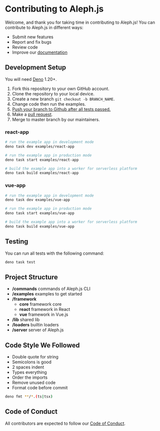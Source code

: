 # Contributing to Aleph.js

Welcome, and thank you for taking time in contributing to Aleph.js! You can contribute to Aleph.js in different ways:

- Submit new features
- Report and fix bugs
- Review code
- Improve our [documentation](https://github.com/alephjs/alephjs.org)

## Development Setup

You will need [Deno](https://deno.land/) 1.20+.

1. Fork this repository to your own GitHub account.
2. Clone the repository to your local device.
3. Create a new branch `git checkout -b BRANCH_NAME`.
4. Change code then run the examples.
5. [Push your branch to Github after all tests passed.](#Testing)
6. Make a [pull request](https://github.com/alephjs/aleph.js/pulls).
7. Merge to master branch by our maintainers.

### react-app

```bash
# run the example app in development mode
deno task dev examples/react-app

# run the example app in production mode
deno task start examples/react-app

# build the example app into a worker for serverless platform
deno task build examples/react-app
```

### vue-app

```bash
# run the example app in development mode
deno task dev examples/vue-app

# run the example app in production mode
deno task start examples/vue-app

# build the example app into a worker for serverless platform
deno task build examples/vue-app
```

## Testing

You can run all tests with the following command:

```bash
deno task test
```

## Project Structure

- **/commands** commands of Aleph.js CLI
- **/examples** examples to get started
- **/framework**
  - **core** framework core
  - **react** framework in React
  - **vue** framework in Vue.js
- **/lib** shared lib
- **/loaders** builtin loaders
- **/server** server of Aleph.js

## Code Style We Followed

- Double quote for string
- Semicolons is good
- 2 spaces indent
- Types everything
- Order the imports
- Remove unused code
- Format code before commit

```bash
deno fmt **/*.(ts|tsx)
```

## Code of Conduct

All contributors are expected to follow our [Code of Conduct](CODE_OF_CONDUCT.md).
